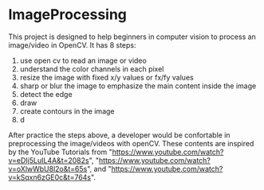 # ImageProcessing

This project is designed to help beginners in computer vision to process  an image/video in OpenCV. It has 8 steps:

1) use open cv to read an image or video
2) understand the color channels in each pixel
3) resize the image with fixed x/y values or fx/fy values
4) sharp or blur the image to emphasize the main content inside the image
5) detect the edge
6) draw
7) create contours in the image
8) d

After practice the steps above, a developer would be confortable in preprocessing the image/videos with openCV. These contents are inspired by the YouTube Tutorials from "https://www.youtube.com/watch?v=eDIj5LuIL4A&t=2082s", "https://www.youtube.com/watch?v=oXlwWbU8l2o&t=65s", and "https://www.youtube.com/watch?v=kSqxn6zGE0c&t=764s".
